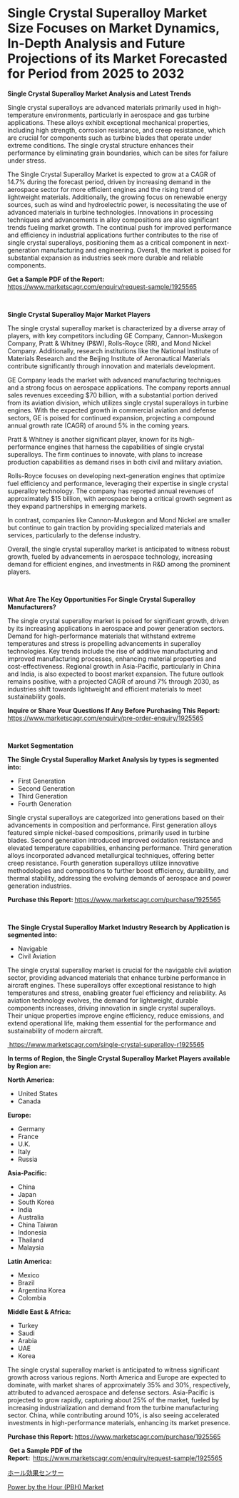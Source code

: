 <p><h1>Single Crystal Superalloy Market Size Focuses on Market Dynamics, In-Depth Analysis and Future Projections of its Market Forecasted for Period from 2025 to 2032</h1></p><p><strong>Single Crystal Superalloy Market Analysis and Latest Trends</strong></p>
<p><p>Single crystal superalloys are advanced materials primarily used in high-temperature environments, particularly in aerospace and gas turbine applications. These alloys exhibit exceptional mechanical properties, including high strength, corrosion resistance, and creep resistance, which are crucial for components such as turbine blades that operate under extreme conditions. The single crystal structure enhances their performance by eliminating grain boundaries, which can be sites for failure under stress.</p><p>The Single Crystal Superalloy Market is expected to grow at a CAGR of 14.7% during the forecast period, driven by increasing demand in the aerospace sector for more efficient engines and the rising trend of lightweight materials. Additionally, the growing focus on renewable energy sources, such as wind and hydroelectric power, is necessitating the use of advanced materials in turbine technologies. Innovations in processing techniques and advancements in alloy compositions are also significant trends fueling market growth. The continual push for improved performance and efficiency in industrial applications further contributes to the rise of single crystal superalloys, positioning them as a critical component in next-generation manufacturing and engineering. Overall, the market is poised for substantial expansion as industries seek more durable and reliable components.</p></p>
<p><strong>Get a Sample PDF of the Report:&nbsp;</strong> <a href="https://www.marketscagr.com/enquiry/request-sample/1925565?utm_campaign=1909&utm_medium=2&utm_source=Github&utm_content=ia&utm_term=15012025&utm_id=single-crystal-superalloy">https://www.marketscagr.com/enquiry/request-sample/1925565</a></p>
<p>&nbsp;</p>
<p><strong>Single Crystal Superalloy Major Market Players</strong></p>
<p><p>The single crystal superalloy market is characterized by a diverse array of players, with key competitors including GE Company, Cannon-Muskegon Company, Pratt & Whitney (P&W), Rolls-Royce (RR), and Mond Nickel Company. Additionally, research institutions like the National Institute of Materials Research and the Beijing Institute of Aeronautical Materials contribute significantly through innovation and materials development.</p><p>GE Company leads the market with advanced manufacturing techniques and a strong focus on aerospace applications. The company reports annual sales revenues exceeding $70 billion, with a substantial portion derived from its aviation division, which utilizes single crystal superalloys in turbine engines. With the expected growth in commercial aviation and defense sectors, GE is poised for continued expansion, projecting a compound annual growth rate (CAGR) of around 5% in the coming years.</p><p>Pratt & Whitney is another significant player, known for its high-performance engines that harness the capabilities of single crystal superalloys. The firm continues to innovate, with plans to increase production capabilities as demand rises in both civil and military aviation.</p><p>Rolls-Royce focuses on developing next-generation engines that optimize fuel efficiency and performance, leveraging their expertise in single crystal superalloy technology. The company has reported annual revenues of approximately $15 billion, with aerospace being a critical growth segment as they expand partnerships in emerging markets.</p><p>In contrast, companies like Cannon-Muskegon and Mond Nickel are smaller but continue to gain traction by providing specialized materials and services, particularly to the defense industry.</p><p>Overall, the single crystal superalloy market is anticipated to witness robust growth, fueled by advancements in aerospace technology, increasing demand for efficient engines, and investments in R&D among the prominent players.</p></p>
<p>&nbsp;</p>
<p><strong>What Are The Key Opportunities For Single Crystal Superalloy Manufacturers?</strong></p>
<p><p>The single crystal superalloy market is poised for significant growth, driven by its increasing applications in aerospace and power generation sectors. Demand for high-performance materials that withstand extreme temperatures and stress is propelling advancements in superalloy technologies. Key trends include the rise of additive manufacturing and improved manufacturing processes, enhancing material properties and cost-effectiveness. Regional growth in Asia-Pacific, particularly in China and India, is also expected to boost market expansion. The future outlook remains positive, with a projected CAGR of around 7% through 2030, as industries shift towards lightweight and efficient materials to meet sustainability goals.</p></p>
<p><strong>Inquire or Share Your Questions If Any Before Purchasing This Report:</strong> <a href="https://www.marketscagr.com/enquiry/pre-order-enquiry/1925565?utm_campaign=1909&utm_medium=2&utm_source=Github&utm_content=ia&utm_term=15012025&utm_id=single-crystal-superalloy">https://www.marketscagr.com/enquiry/pre-order-enquiry/1925565</a></p>
<p>&nbsp;</p>
<p><strong>Market Segmentation</strong></p>
<p><strong>The Single Crystal Superalloy Market Analysis by types is segmented into:</strong></p>
<p><ul><li>First Generation</li><li>Second Generation</li><li>Third Generation</li><li>Fourth Generation</li></ul></p>
<p><p>Single crystal superalloys are categorized into generations based on their advancements in composition and performance. First generation alloys featured simple nickel-based compositions, primarily used in turbine blades. Second generation introduced improved oxidation resistance and elevated temperature capabilities, enhancing performance. Third generation alloys incorporated advanced metallurgical techniques, offering better creep resistance. Fourth generation superalloys utilize innovative methodologies and compositions to further boost efficiency, durability, and thermal stability, addressing the evolving demands of aerospace and power generation industries.</p></p>
<p><strong>Purchase this Report:&nbsp;</strong><a href="https://www.marketscagr.com/purchase/1925565?utm_campaign=1909&utm_medium=2&utm_source=Github&utm_content=ia&utm_term=15012025&utm_id=single-crystal-superalloy">https://www.marketscagr.com/purchase/1925565</a></p>
<p>&nbsp;</p>
<p><strong>The Single Crystal Superalloy Market Industry Research by Application is segmented into:</strong></p>
<p><ul><li>Navigable</li><li>Civil Aviation</li></ul></p>
<p><p>The single crystal superalloy market is crucial for the navigable civil aviation sector, providing advanced materials that enhance turbine performance in aircraft engines. These superalloys offer exceptional resistance to high temperatures and stress, enabling greater fuel efficiency and reliability. As aviation technology evolves, the demand for lightweight, durable components increases, driving innovation in single crystal superalloys. Their unique properties improve engine efficiency, reduce emissions, and extend operational life, making them essential for the performance and sustainability of modern aircraft.</p></p>
<p><a href="https://www.marketscagr.com/single-crystal-superalloy-r1925565?utm_campaign=1909&utm_medium=2&utm_source=Github&utm_content=ia&utm_term=15012025&utm_id=single-crystal-superalloy">&nbsp;https://www.marketscagr.com/single-crystal-superalloy-r1925565</a></p>
<p><strong>In terms of Region, the Single Crystal Superalloy Market Players available by Region are:</strong></p>
<p>
    <p> <strong> North America: </strong>
        <ul>
            <li>United States</li>
            <li>Canada</li>
        </ul>
        </p> 
    <p> <strong> Europe: </strong>
        <ul>
            <li>Germany</li>
            <li>France</li>
            <li>U.K.</li>
            <li>Italy</li>
            <li>Russia</li>
        </ul>
        </p> 
    <p> <strong> Asia-Pacific: </strong>
        <ul>
            <li>China</li>
            <li>Japan</li>
            <li>South Korea</li>
            <li>India</li>
            <li>Australia</li>
            <li>China Taiwan</li>
            <li>Indonesia</li>
            <li>Thailand</li>
            <li>Malaysia</li>
        </ul>
        </p> 
    <p> <strong> Latin America: </strong>
        <ul>
            <li>Mexico</li>
            <li>Brazil</li>
            <li>Argentina Korea</li>
            <li>Colombia</li>
        </ul>
        </p> 
    <p> <strong> Middle East & Africa: </strong>
        <ul>
            <li>Turkey</li>
            <li>Saudi</li>
            <li>Arabia</li>
            <li>UAE</li>
            <li>Korea</li>
        </ul>
    </p>
    </p>
<p><p>The single crystal superalloy market is anticipated to witness significant growth across various regions. North America and Europe are expected to dominate, with market shares of approximately 35% and 30%, respectively, attributed to advanced aerospace and defense sectors. Asia-Pacific is projected to grow rapidly, capturing about 25% of the market, fueled by increasing industrialization and demand from the turbine manufacturing sector. China, while contributing around 10%, is also seeing accelerated investments in high-performance materials, enhancing its market presence.</p></p>
<p><strong>Purchase this Report: </strong><a href="https://www.marketscagr.com/purchase/1925565?utm_campaign=1909&utm_medium=2&utm_source=Github&utm_content=ia&utm_term=15012025&utm_id=single-crystal-superalloy">https://www.marketscagr.com/purchase/1925565</a></p>
<p>&nbsp;<strong>Get a Sample PDF of the Report:&nbsp;&nbsp;</strong><a href="https://www.marketscagr.com/enquiry/request-sample/1925565?utm_campaign=1909&utm_medium=2&utm_source=Github&utm_content=ia&utm_term=15012025&utm_id=single-crystal-superalloy">https://www.marketscagr.com/enquiry/request-sample/1925565</a></p>
<p><strong></strong></p>
<p><p><a href="https://github.com/mohamedbakry57/Market-Research-Report-List-6/blob/main/756867730424.md?utm_campaign=1909&utm_medium=2&utm_source=Github&utm_content=ia&utm_term=15012025&utm_id=single-crystal-superalloy">ホール効果センサー</a></p><p><a href="https://github.com/vimar16th/Market-Research-Report-List-7/blob/main/power-by-the-hour-pbh-market.md?utm_campaign=1909&utm_medium=2&utm_source=Github&utm_content=ia&utm_term=15012025&utm_id=single-crystal-superalloy">Power by the Hour (PBH) Market</a></p></p>